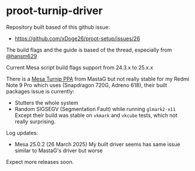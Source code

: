 # proot-turnip-driver

Repository built based of this github issue:
- https://github.com/xDoge26/proot-setup/issues/26

The build flags and the guide is based of the thread, especially from [@hansm629](https://github.com/hansm629)

Current Mesa script build flags support from 24.3.x to 25.x.x

There is a [Mesa Turnip PPA](https://github.com/MastaG/mesa-turnip-ppa) from MastaG but not really stable for my Redmi Note 9 Pro which uses (Snapdragon 720G, Adreno 618), their built packages issue is currently:
- Stutters the whole system
- Random SIGSEGV (Segmentation Fault) while running `glmark2-x11`
Except their build was stable on `vkmark` and `vkcube` tests, which not really surprising.

Log updates:
- Mesa 25.0.2 (26 March 2025)
  My built driver seems has same issue similar to MastaG's driver but worse

Expect more releases soon.
